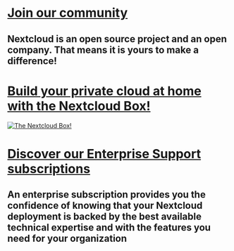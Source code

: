 # [Join our community](https://nextcloud.com/contribute/)

## Nextcloud is an open source project and an open company. That means it is yours to make a difference!

# [Build your private cloud at home with the Nextcloud Box!](https://nextcloud.com/box)

[![The Nextcloud Box!](https://nextcloud.com/wp-content/themes/next/assets/img/box/box-perspective.png)](https://nextcloud.com/box)

# [Discover our Enterprise Support subscriptions](https://nextcloud.com/enterprise/)

## An enterprise subscription provides you the confidence of knowing that your Nextcloud deployment is backed by the best available technical expertise and with the features you need for your organization